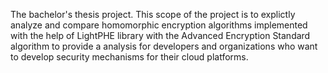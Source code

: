 The bachelor's thesis project. 
This scope of the project is to explictly analyze and compare homomorphic encryption algorithms implemented with the help of LightPHE library with the Advanced Encryption Standard algorithm to provide a analysis for developers and organizations who want to develop security mechanisms for their cloud platforms.
